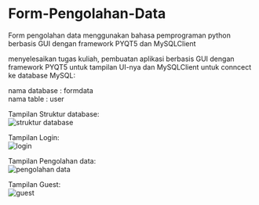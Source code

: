 # Form-Pengolahan-Data
Form pengolahan data menggunakan bahasa pemprograman python berbasis GUI dengan framework PYQT5 dan MySQLClient

menyelesaikan tugas kuliah, pembuatan aplikasi berbasis GUI dengan framework PYQT5 untuk tampilan UI-nya dan MySQLClient untuk conncect ke database MySQL:

nama database : formdata<br>
nama table : user


Tampilan Struktur database:<br>
<img alt="struktur database" src="https://raw.githubusercontent.com/wildan14ar/Form-Pengolahan-Data/main/1.PNG">

Tampilan Login:<br>
<img alt="login" src="https://raw.githubusercontent.com/wildan14ar/Form-Pengolahan-Data/main/login.PNG">

Tampilan Pengolahan data:<br>
<img alt="pengolahan data" src="https://raw.githubusercontent.com/wildan14ar/Form-Pengolahan-Data/main/pengolahan%20data.PNG">

Tampilan Guest:<br>
<img alt="guest" src="https://raw.githubusercontent.com/wildan14ar/Form-Pengolahan-Data/main/guest.PNG">
